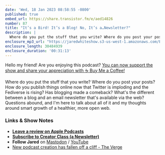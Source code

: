 ```yaml
---
date: 'Wed, 18 Jan 2023 08:58:55 -0800'
published: true
embed_url: https://share.transistor.fm/e/aed14826
number: 87
title: "It’s a Bird! It’s a Blog! No, It’s a…Newsletter?"
description: |
  Where do you put the stuff that you write? Where do you post your posts? How do you publish things online now that Twitter is imploding and the Fediverse is rising? Has blogging made a comeback? What's the different between a blog and an email newsletter that's available via the web? Questions abound, and I'm here to talk about all of it and my thoughts around smart growth of a healthier, more open web.
enclosure_mp3_url: "https://jaredwhiteshow.s3-us-west-1.amazonaws.com/Episode%2087%20-%20Its%20a%20Bird%20Its%20a%20Plane%20No%20Its%20a%20Newsletter.mp3"
enclosure_length: 30484939
enclosure_duration: '00:31:13'
---
```


Hello my friend! Are you enjoying this podcast? [You can now support the show and share your appreciation with ☕️ Buy Me a Coffee!](https://buymeacoffee.com/jaredwhite)

Where do you put the stuff that you write? Where do you post your posts? How do you publish things online now that Twitter is imploding and the Fediverse is rising? Has blogging made a comeback? What's the different between a blog and an email newsletter that's available via the web? Questions abound, and I'm here to talk about all of it and my thoughts around smart growth of a healthier, more open web.

### Links & Show Notes

* **[Leave a review on Apple Podcasts](https://podcasts.apple.com/us/podcast/fresh-fusion/id1387528457)**
* **[Subscribe to Creator Class (a Newsletter)](https://jaredwhite.com/creator-class)**
* **Follow Jared** on [Mastodon](https://indieweb.social/@jaredwhite) / [YouTube](https://www.youtube.com/@jaredcwhite)
* [New podcast creation has fallen off a cliff - The Verge](https://www.theverge.com/2023/1/17/23559638/new-podcasts-down-apple-spotify-amazon-audible-hot-pod-summit)